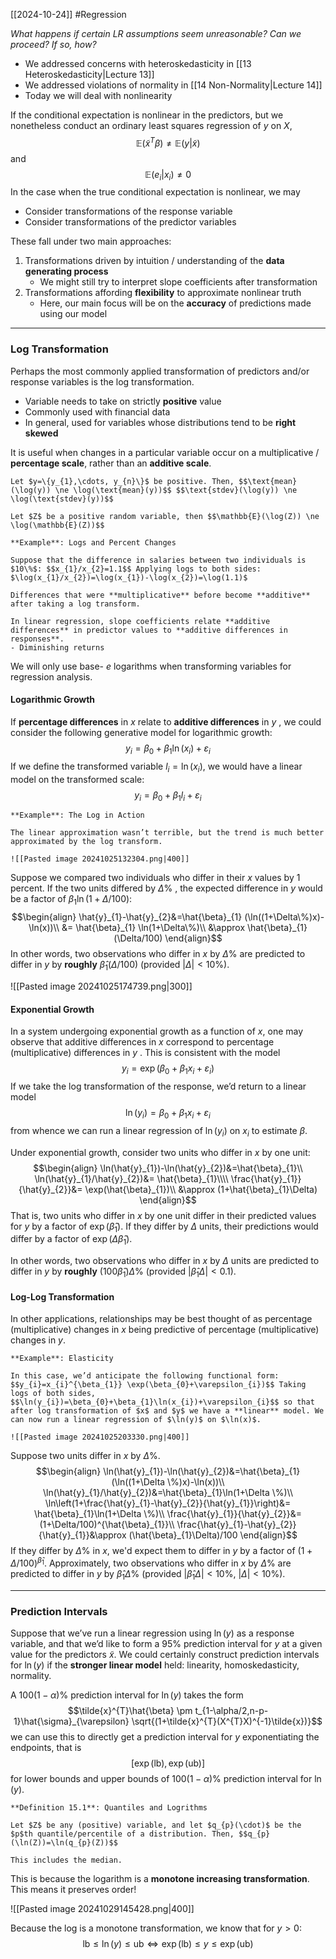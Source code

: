 [[2024-10-24]] #Regression

*What happens if certain LR assumptions seem unreasonable? Can we proceed? If so, how?*
- We addressed concerns with heteroskedasticity in [[13 Heteroskedasticity|Lecture 13]]
- We addressed violations of normality in [[14 Non-Normality|Lecture 14]]
- Today we will deal with nonlinearity

If the conditional expectation is nonlinear in the predictors, but we nonetheless conduct an ordinary least squares regression of $y$ on $X$, $$\mathbb{E}(\tilde{x}^{T}\beta)\ne\mathbb{E}(y|\tilde{x})$$ and $$\mathbb{E}(e_{i}|x_{i})\ne 0$$
In the case when the true conditional expectation is nonlinear, we may
- Consider transformations of the response variable
- Consider transformations of the predictor variables

These fall under two main approaches:
1. Transformations driven by intuition / understanding of the **data generating process**
	- We might still try to interpret slope coefficients after transformation
2. Transformations affording **flexibility** to approximate nonlinear truth
	- Here, our main focus will be on the **accuracy** of predictions made using our model

---
### Log Transformation
Perhaps the most commonly applied transformation of predictors and/or response variables is the log transformation.
- Variable needs to take on strictly **positive** value
- Commonly used with financial data
- In general, used for variables whose distributions tend to be **right skewed**

It is useful when changes in a particular variable occur on a multiplicative / **percentage scale**, rather than an **additive scale**.

```ad-note
Let $y=\{y_{1},\cdots, y_{n}\}$ be positive. Then, $$\text{mean}(\log(y)) \ne \log(\text{mean}(y))$$ $$\text{stdev}(\log(y)) \ne \log(\text{stdev}(y))$$

Let $Z$ be a positive random variable, then $$\mathbb{E}(\log(Z)) \ne \log(\mathbb{E}(Z))$$
```

```ad-example
**Example**: Logs and Percent Changes

Suppose that the difference in salaries between two individuals is $10\%$: $$x_{1}/x_{2}=1.1$$ Applying logs to both sides: $\log(x_{1}/x_{2})=\log(x_{1})-\log(x_{2})=\log(1.1)$

Differences that were **multiplicative** before become **additive** after taking a log transform.

In linear regression, slope coefficients relate **additive differences** in predictor values to **additive differences in responses**.
- Diminishing returns
```

We will only use base- $e$ logarithms when transforming variables for regression analysis.

#### Logarithmic Growth
If **percentage differences** in $x$ relate to **additive differences** in $y$ , we could consider the following generative model for logarithmic growth: $$y_{i}=\beta_{0}+\beta_{1} \ln(x_{i})+\varepsilon_{i}$$ If we define the transformed variable $l_{i}=\ln(x_{i})$, we would have a linear model on the transformed scale: $$y_{i}=\beta_{0}+\beta_{1} l_{i}+\varepsilon_{i}$$
```ad-example
**Example**: The Log in Action

The linear approximation wasn’t terrible, but the trend is much better approximated by the log transform.

![[Pasted image 20241025132304.png|400]]
```

Suppose we compared two individuals who differ in their $x$ values by $1$ percent. If the two units differed by $\Delta \%$ , the expected difference in  $y$ would be a factor of $\beta_{1} \ln(1+\Delta/100)$: $$\begin{align}
\hat{y}_{1}-\hat{y}_{2}&=\hat{\beta}_{1} (\ln((1+\Delta\%)x)-\ln(x))\\
&= \hat{\beta}_{1} \ln(1+\Delta\%)\\
&\approx \hat{\beta}_{1}(\Delta/100)
\end{align}$$
In other words, two observations who differ in $x$ by $\Delta \%$ are predicted to differ in $y$ by **roughly** $\hat{\beta}_{1}(\Delta/100)$ (provided $|\Delta| < 10\%$).

![[Pasted image 20241025174739.png|300]]

#### Exponential Growth
In a system undergoing exponential growth as a function of $x$, one may observe that additive differences in $x$ correspond to percentage (multiplicative) differences in $y$ . This is consistent with the model $$y_{i}=\exp({\beta_{0}+\beta_{1}x_{i}+\varepsilon_{i}})$$ If we take the log transformation of the response, we’d return to a linear model $$\ln(y_{i})=\beta_{0}+\beta_{1}x_{i}+\varepsilon_{i}$$ from whence we can run a linear regression of $\ln(y_{i})$ on $x_{i}$ to estimate $\beta$. 

Under exponential growth, consider two units who differ in $x$ by one unit: $$\begin{align}
\ln(\hat{y}_{1})-\ln(\hat{y}_{2})&=\hat{\beta}_{1}\\
\ln(\hat{y}_{1}/\hat{y}_{2})&= \hat{\beta}_{1}\\\\
\frac{\hat{y}_{1}}{\hat{y}_{2}}&= \exp(\hat{\beta}_{1})\\
&\approx (1+\hat{\beta}_{1}\Delta)
\end{align}$$ That is, two units who differ in $x$ by one unit differ in their predicted values for $y$ by a factor of $\exp(\hat{\beta}_{1})$. If they differ by $\Delta$ units, their predictions would differ by a factor of $\exp(\Delta \hat{\beta}_{1})$.

In other words, two observations who differ in $x$ by $\Delta$ units are predicted to differ in $y$ by **roughly** $(100\hat{\beta}_{1})\Delta \%$ (provided $|\hat{\beta}_{1}\Delta| < 0.1$).

#### Log-Log Transformation
In other applications, relationships may be best thought of as percentage (multiplicative) changes in $x$ being predictive of percentage (multiplicative) changes in $y$.

```ad-example
**Example**: Elasticity

In this case, we’d anticipate the following functional form: $$y_{i}=x_{i}^{\beta_{1}} \exp(\beta_{0}+\varepsilon_{i})$$ Taking logs of both sides, $$\ln(y_{i})=\beta_{0}+\beta_{1}\ln(x_{i})+\varepsilon_{i}$$ so that after log transformation of $x$ and $y$ we have a **linear** model. We can now run a linear regression of $\ln(y)$ on $\ln(x)$.

![[Pasted image 20241025203330.png|400]]
```

Suppose two units differ in $x$ by $\Delta\%$. $$\begin{align}
\ln(\hat{y}_{1})-\ln(\hat{y}_{2})&=\hat{\beta}_{1}(\ln((1+\Delta \%)x)-\ln(x))\\
\ln(\hat{y}_{1}/\hat{y}_{2})&=\hat{\beta}_{1}\ln(1+\Delta \%)\\
\ln\left(1+\frac{\hat{y}_{1}-\hat{y}_{2}}{\hat{y}_{1}}\right)&= \hat{\beta}_{1}\ln(1+\Delta \%)\\
\frac{\hat{y}_{1}}{\hat{y}_{2}}&= (1+\Delta/100)^{\hat{\beta}_{1}}\\
\frac{\hat{y}_{1}-\hat{y}_{2}}{\hat{y}_{1}}&\approx (\hat{\beta}_{1}\Delta)/100
\end{align}$$ If they differ by $\Delta \%$ in $x$, we'd expect them to differ in $y$ by a factor of $(1+\Delta/100)^{\hat{\beta}_1}$.  Approximately, two observations who differ in $x$ by $\Delta \%$ are predicted to differ in $y$ by $\hat{\beta}_{1}\Delta \%$ (provided $|\hat{\beta}_{1}\Delta|<10\%$, $|\Delta| < 10\%$).

---
### Prediction Intervals
Suppose that we’ve run a linear regression using $\ln(y)$ as a response variable, and that we’d like to form a $95\%$ prediction interval for $y$ at a given value for the predictors $\tilde{x}$. We could certainly construct prediction intervals for $\ln(y)$ if the **stronger linear model** held: linearity, homoskedasticity, normality.

A $100 (1-\alpha)\%$ prediction interval for $\ln(y)$ takes the form $$\tilde{x}^{T}\hat{\beta} \pm t_{1-\alpha/2,n-p-1}\hat{\sigma}_{\varepsilon} \sqrt{(1+\tilde{x}^{T}(X^{T}X)^{-1}\tilde{x})}$$ we can use this to directly get a prediction interval for $y$ exponentiating the endpoints, that is $$[\exp(\text{lb}), \exp(\text{ub})]$$ for lower bounds and upper bounds of $100 (1-\alpha)\%$ prediction interval for $\ln(y)$.

```ad-important
**Definition 15.1**: Quantiles and Logrithms

Let $Z$ be any (positive) variable, and let $q_{p}(\cdot)$ be the $p$th quantile/percentile of a distribution. Then, $$q_{p}(\ln(Z))=\ln(q_{p}(Z))$$

This includes the median.
```

This is because the logarithm is a **monotone increasing transformation**. This means it preserves order!

![[Pasted image 20241029145428.png|400]]

Because the log is a monotone transformation, we know that for $y>0$: $$\text{lb} \le \ln(y) \le \text{ub} \iff \exp(\text{lb}) \le y \le \exp(\text{ub})$$